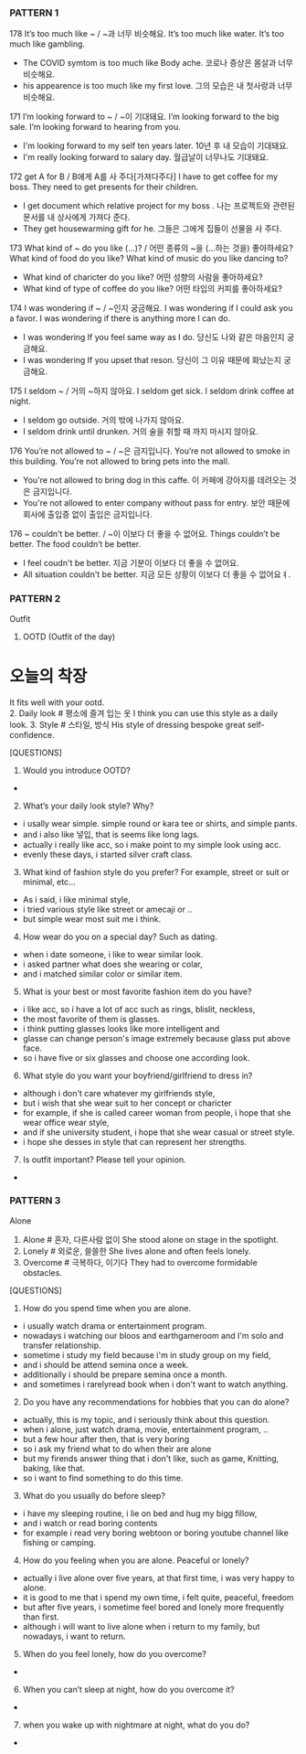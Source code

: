 
### PATTERN 1

178  It’s too much like ~ / ~과 너무 비슷해요.
It’s too much like water.
It’s too much like gambling.
- The COVID symtom is too much like Body ache. 코로나 증상은 몸살과 너무 비슷해요.
- his appearence is too much like my first love. 그의 모습은 내 첫사랑과 너무 비슷해요. 

171  I’m looking forward to ~ / ~이 기대돼요.
I’m looking forward to the big sale.
I’m looking forward to hearing from you.
- I'm looking forward to my self ten years later. 10년 후 내 모습이 기대돼요.
- I'm really looking forward to salary day. 월급날이 너무나도 기대돼요.

172  get A for B / B에게 A를 사 주다[가져다주다]
I have to get coffee for my boss.
They need to get presents for their children.
- I get document which relative project for my boss . 나는 프로젝트와 관련된 문서를 내 상사에게 가져다 준다.
- They get housewarming gift for he. 그들은 그에게 집들이 선물을 사 주다.

173  What kind of ~ do you like (...)? / 어떤 종류의 ~을 (…하는 것을) 좋아하세요? 
What kind of food do you like?
What kind of music do you like dancing to?
- What kind of charicter do you like? 어떤 성향의 사람을 좋아하세요?
- What kind of type of coffee do you like? 어떤 타입의 커피를 좋아하세요?

174  I was wondering if ~ / ~인지 궁금해요.
I was wondering if I could ask you a favor.
I was wondering if there is anything more I can do.
- I was wondering If you feel same way as I do. 당신도 나와 같은 마음인지 궁금해요.
- I was wondering If you upset that reson. 당신이 그 이유 때문에 화났는지 궁금해요.

175  I seldom ~ / 거의 ~하지 않아요. 
I seldom get sick.
I seldom drink coffee at night.
- I seldom go outside. 거의 밖에 나가지 않아요.
- I seldom drink until drunken. 거의 술을 취할 때 까지 마시지 않아요.

176  You’re not allowed to ~ / ~은 금지입니다.
You’re not allowed to smoke in this building. 
You’re not allowed to bring pets into the mall.
- You're not allowed to bring dog in this caffe. 이 카페에 강아지를 데려오는 것은 금지입니다.
- You're not allowed to enter company without pass for entry. 보안 때문에 회사에 출입증 없이 출입은 금지입니다.

176 ~ couldn’t be better. / ~이 이보다 더 좋을 수 없어요. 
Things couldn’t be better.
The food couldn’t be better.
- I feel coudn't be better. 지금 기분이 이보다 더 좋을 수 없어요.
- All situation couldn't be better. 지금 모든 상황이 이보다 더 좋을 수 없어요ㅕ.

### PATTERN 2
Outfit
1. OOTD (Outfit of the day)
# 오늘의 착장
It fits well with your ootd.	
2. Daily look # 평소에 즐겨 입는 옷
I think you can use this style as a daily look.
3. Style # 스타일, 방식
His style of dressing bespoke great self-confidence.	

[QUESTIONS]
1. Would you introduce OOTD?
- 

2. What’s your daily look style? Why?
- i usally wear simple. simple round or kara tee or shirts, and simple pants.
- and i also like 넣입, that is seems like long lags.
- actually i really like acc, so i make point to my simple look using acc.
- evenly these days, i started silver craft class.

3. What kind of fashion style do you prefer? For example, street or suit or minimal, etc…
- As i said, i like minimal style, 
- i tried various style like street or amecaji or .. 
- but simple wear most suit me i think.

4. How wear do you on a special day? Such as dating.
- when i date someone, i like to wear similar look.
- i asked partner what does she wearing or colar, 
- and i matched similar color or similar item.

5. What is your best or most favorite fashion item do you have?
- i like acc, so i have a lot of acc such as rings, blislit, neckless, 
- the most favorite of them is glasses.
- i think putting glasses looks like more intelligent and
- glasse can change person's image extremely because glass put above face.
- so i have five or six glasses and choose one according look.

6. What style do you want your boyfriend/girlfriend to dress in?
- although i don't care whatever my girlfriends style, 
- but i wish that she wear suit to her concept or charicter
- for example, if she is called career woman from people, i hope that she wear office wear style,
- and if she university student, i hope that she wear casual or street style.
- i hope she desses in style that can represent her strengths.

7. Is outfit important? Please tell your opinion.
- 

### PATTERN 3
Alone
1. Alone # 혼자, 다른사람 없이
She stood alone on stage in the spotlight.	
2. Lonely # 외로운, 쓸쓸한
She lives alone and often feels lonely.
3. Overcome # 극복하다, 이기다
They had to overcome formidable obstacles.	

[QUESTIONS]
1. How do you spend time when you are alone.
- i usually watch drama or entertainment program.
- nowadays i watching our bloos and earthgameroom and I'm solo and transfer relationship.
- sometime i study my field because i'm in study group on my field, 
- and i should be attend semina once a week.
- additionally i should be prepare semina once a month.
- and sometimes i rarelyread book when i don't want to watch anything.

2. Do you have any recommendations for hobbies that you can do alone?
- actually, this is my topic, and i seriously think about this question.
- when i alone, just watch drama, movie, entertainment program, .. 
- but a few hour after then, that is very boring 
- so i ask my friend what to do when their are alone
- but my firends answer thing that i don't like, such as game, Knitting, baking, like that.
- so i want to find something to do this time.

3. What do you usually do before sleep?
- i have my sleeping routine, i lie on bed and hug my bigg fillow, 
- and i watch or read boring contents
- for example i read very boring webtoon or boring youtube channel like fishing or camping.

4. How do you feeling when you are alone. Peaceful or lonely?
- actually i live alone over five years, at that first time, i was very happy to alone.
- it is good to me that i spend my own time, i felt quite, peaceful, freedom 
- but after five years, i sometime feel bored and lonely more frequently than first.
- although i will want to live alone when i return to my family, but nowadays, i want to return.

5. When do you feel lonely, how do you overcome?
- 

6. When you can’t sleep at night, how do you overcome it?
- 

7. when you wake up with nightmare at night, what do you do?
- 
